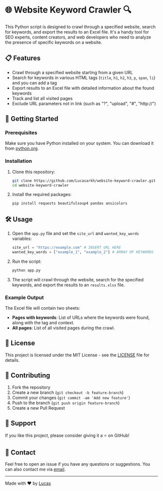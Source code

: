 # 🌐 Website Keyword Crawler 🔍

This Python script is designed to crawl through a specified website, search for keywords, and export the results to an Excel file. It's a handy tool for SEO experts, content creators, and web developers who need to analyze the presence of specific keywords on a website.

## 📋 Features

- Crawl through a specified website starting from a given URL
- Search for keywords in various HTML tags (`title`, `h1`, `h2`, `h3`, `p`, `span`, `li`) and you can add a tag
- Export results to an Excel file with detailed information about the found keywords
- Track and list all visited pages
- Exclude URL parameters not in link (such as "?", "upload", "#", "http://")

## 🚀 Getting Started

### Prerequisites

Make sure you have Python installed on your system. You can download it from [python.org](https://www.python.org/downloads/).

### Installation

1. Clone this repository:
    ```bash
    git clone https://github.com/Lucasarkh/website-keyword-crawler.git
    cd website-keyword-crawler
    ```

2. Install the required packages:
    ```bash
    pip install requests beautifulsoup4 pandas ansicolors
    ```

## 🛠 Usage

1. Open the `app.py` file and set the `site_url` and `wanted_key_words` variables:
    ```python
    site_url = "https://example.com" # INSERT URL HERE
    wanted_key_words = ["example_1", "example_2"] # ARRAY OF KEYWORDS
    ```

2. Run the script:
    ```bash
    python app.py
    ```

3. The script will crawl through the website, search for the specified keywords, and export the results to an `results.xlsx` file.

### Example Output

The Excel file will contain two sheets:
- **Pages with keywords**: List of URLs where the keywords were found, along with the tag and context.
- **All pages**: List of all visited pages during the crawl.

## 📄 License

This project is licensed under the MIT License - see the [LICENSE](LICENSE) file for details.

## 🤝 Contributing

1. Fork the repository
2. Create a new branch (`git checkout -b feature-branch`)
3. Commit your changes (`git commit -am 'Add new feature'`)
4. Push to the branch (`git push origin feature-branch`)
5. Create a new Pull Request

## 🌟 Support

If you like this project, please consider giving it a ⭐ on GitHub!

## 📧 Contact

Feel free to open an issue if you have any questions or suggestions. You can also contact me via [email](mailto:lucasarchanjo1010@gmail.com).

---

Made with ❤️ by [Lucas](https://github.com/Lucasarkh)
